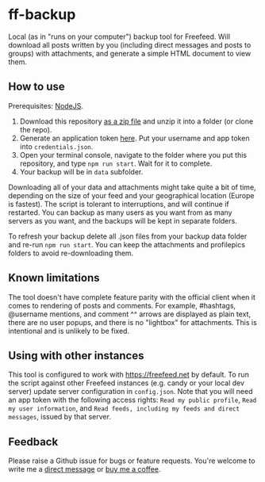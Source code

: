 # ff-backup

Local (as in "runs on your computer") backup tool for Freefeed. Will download all posts written by you (including direct messages and posts to groups) with attachments, and generate a simple HTML document to view them.

## How to use

Prerequisites: [NodeJS](https://nodejs.org/en/).

1. Download this repository [as a zip file](https://github.com/n1313/ff-backup/archive/master.zip) and unzip it into a folder (or clone the repo).
1. Generate an application token [here](https://freefeed.net/settings/app-tokens/create?title=ff-backup&scopes=read-my-info%20read-feeds). Put your username and app token into `credentials.json`.
1. Open your terminal console, navigate to the folder where you put this repository, and type `npm run start`. Wait for it to complete.
1. Your backup will be in `data` subfolder.

Downloading all of your data and attachments might take quite a bit of time, depending on the size of your feed and your geographical location (Europe is fastest). The script is tolerant to interruptions, and will continue if restarted. You can backup as many users as you want from as many servers as you want, and the backups will be kept in separate folders.

To refresh your backup delete all .json files from your backup data folder and re-run `npm run start`. You can keep the attachments and profilepics folders to avoid re-downloading them.

## Known limitations

The tool doesn't have complete feature parity with the official client when it comes to rendering of posts and comments. For example, #hashtags, @username mentions, and comment ^^ arrows are displayed as plain text, there are no user popups, and there is no "lightbox" for attachments. This is intentional and is unlikely to be fixed.

## Using with other instances

This tool is configured to work with https://freefeed.net by default. To run the script against other Freefeed instances (e.g. candy or your local dev server) update server configuration in `config.json`. Note that you will need an app token with the following access rights: `Read my public profile`, `Read my user information`, and `Read feeds, including my feeds and direct messages`, issued by that server.

## Feedback

Please raise a Github issue for bugs or feature requests. You're welcome to write me a [direct message](https://freefeed.net/filter/direct?to=n1313) or [buy me a coffee](https://www.buymeacoffee.com/n1313).
